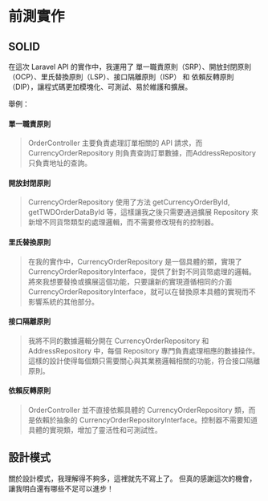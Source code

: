 # 前測實作


## SOLID
在這次 Laravel API 的實作中，我運用了 單一職責原則（SRP）、開放封閉原則（OCP）、里氏替換原則（LSP）、接口隔離原則（ISP） 和 依賴反轉原則（DIP），讓程式碼更加模塊化、可測試、易於維護和擴展。

舉例：

#### 單一職責原則
>OrderController 主要負責處理訂單相關的 API 請求，而 CurrencyOrderRepository 則負責查詢訂單數據，而AddressRepository 只負責地址的查詢。

#### 開放封閉原則
> CurrencyOrderRepository 使用了方法 getCurrencyOrderById, getTWDOrderDataById 等，這樣讓我之後只需要通過擴展 Repository 來新增不同貨幣類型的處理邏輯，而不需要修改現有的控制器。

#### 里氏替換原則
> 在我的實作中，CurrencyOrderRepository 是一個具體的類，實現了CurrencyOrderRepositoryInterface，提供了針對不同貨幣處理的邏輯。
> 將來我想要替換或擴展這個功能，只要讓新的實現遵循相同的介面 CurrencyOrderRepositoryInterface，就可以在替換原本具體的實現而不影響系統的其他部分。

#### 接口隔離原則
> 我將不同的數據邏輯分開在 CurrencyOrderRepository 和 AddressRepository 中，每個 Repository 專門負責處理相應的數據操作。這樣的設計使得每個類只需要關心與其業務邏輯相關的功能，符合接口隔離原則。

#### 依賴反轉原則
> OrderController 並不直接依賴具體的 CurrencyOrderRepository 類，而是依賴於抽象的 CurrencyOrderRepositoryInterface。控制器不需要知道具體的實現類，增加了靈活性和可測試性。

## 設計模式
關於設計模式，我理解得不夠多，這裡就先不寫上了。
但真的感謝這次的機會，讓我明白還有哪些不足可以進步！
